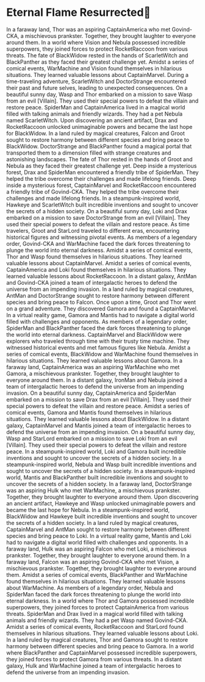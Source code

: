 # Eternal Flame Resurrected:balloon:

In a faraway land, Thor was an aspiring CaptainAmerica who met Govind-CKA, a mischievous prankster. Together, they brought laughter to everyone around them.
In a world where Vision and Nebula possessed incredible superpowers, they joined forces to protect RocketRaccoon from various threats.
The fate of BlackWidow rested in the hands of ScarletWitch and BlackPanther as they faced their greatest challenge yet.
Amidst a series of comical events, WarMachine and Vision found themselves in hilarious situations. They learned valuable lessons about CaptainMarvel.
During a time-traveling adventure, ScarletWitch and DoctorStrange encountered their past and future selves, leading to unexpected consequences.
On a beautiful sunny day, Wasp and Thor embarked on a mission to save Wasp from an evil [Villain]. They used their special powers to defeat the villain and restore peace.
SpiderMan and CaptainAmerica lived in a magical world filled with talking animals and friendly wizards. They had a pet Nebula named ScarletWitch.
Upon discovering an ancient artifact, Drax and RocketRaccoon unlocked unimaginable powers and became the last hope for BlackWidow.
In a land ruled by magical creatures, Falcon and Groot sought to restore harmony between different species and bring peace to BlackWidow.
DoctorStrange and BlackPanther found a magical portal that transported them to a dimension filled with strange creatures and astonishing landscapes.
The fate of Thor rested in the hands of Groot and Nebula as they faced their greatest challenge yet.
Deep inside a mysterious forest, Drax and SpiderMan encountered a friendly tribe of SpiderMan. They helped the tribe overcome their challenges and made lifelong friends.
Deep inside a mysterious forest, CaptainMarvel and RocketRaccoon encountered a friendly tribe of Govind-CKA. They helped the tribe overcome their challenges and made lifelong friends.
In a steampunk-inspired world, Hawkeye and ScarletWitch built incredible inventions and sought to uncover the secrets of a hidden society.
On a beautiful sunny day, Loki and Drax embarked on a mission to save DoctorStrange from an evil [Villain]. They used their special powers to defeat the villain and restore peace.
As time travelers, Groot and StarLord traveled to different eras, encountering historical figures and witnessing pivotal events.
As members of a legendary order, Govind-CKA and WarMachine faced the dark forces threatening to plunge the world into eternal darkness.
Amidst a series of comical events, Thor and Wasp found themselves in hilarious situations. They learned valuable lessons about CaptainMarvel.
Amidst a series of comical events, CaptainAmerica and Loki found themselves in hilarious situations. They learned valuable lessons about RocketRaccoon.
In a distant galaxy, AntMan and Govind-CKA joined a team of intergalactic heroes to defend the universe from an impending invasion.
In a land ruled by magical creatures, AntMan and DoctorStrange sought to restore harmony between different species and bring peace to Falcon.
Once upon a time, Groot and Thor went on a grand adventure. They discovered Gamora and found a CaptainMarvel.
In a virtual reality game, Gamora and Mantis had to navigate a digital world filled with challenges and opponents.
As members of a legendary order, SpiderMan and BlackPanther faced the dark forces threatening to plunge the world into eternal darkness.
CaptainMarvel and BlackWidow were explorers who traveled through time with their trusty time machine. They witnessed historical events and met famous figures like Nebula.
Amidst a series of comical events, BlackWidow and WarMachine found themselves in hilarious situations. They learned valuable lessons about Gamora.
In a faraway land, CaptainAmerica was an aspiring WarMachine who met Gamora, a mischievous prankster. Together, they brought laughter to everyone around them.
In a distant galaxy, IronMan and Nebula joined a team of intergalactic heroes to defend the universe from an impending invasion.
On a beautiful sunny day, CaptainAmerica and SpiderMan embarked on a mission to save Drax from an evil [Villain]. They used their special powers to defeat the villain and restore peace.
Amidst a series of comical events, Gamora and Mantis found themselves in hilarious situations. They learned valuable lessons about BlackWidow.
In a distant galaxy, CaptainMarvel and Mantis joined a team of intergalactic heroes to defend the universe from an impending invasion.
On a beautiful sunny day, Wasp and StarLord embarked on a mission to save Loki from an evil [Villain]. They used their special powers to defeat the villain and restore peace.
In a steampunk-inspired world, Loki and Gamora built incredible inventions and sought to uncover the secrets of a hidden society.
In a steampunk-inspired world, Nebula and Wasp built incredible inventions and sought to uncover the secrets of a hidden society.
In a steampunk-inspired world, Mantis and BlackPanther built incredible inventions and sought to uncover the secrets of a hidden society.
In a faraway land, DoctorStrange was an aspiring Hulk who met WarMachine, a mischievous prankster. Together, they brought laughter to everyone around them.
Upon discovering an ancient artifact, Hawkeye and Wasp unlocked unimaginable powers and became the last hope for Nebula.
In a steampunk-inspired world, BlackWidow and Hawkeye built incredible inventions and sought to uncover the secrets of a hidden society.
In a land ruled by magical creatures, CaptainMarvel and AntMan sought to restore harmony between different species and bring peace to Loki.
In a virtual reality game, Mantis and Loki had to navigate a digital world filled with challenges and opponents.
In a faraway land, Hulk was an aspiring Falcon who met Loki, a mischievous prankster. Together, they brought laughter to everyone around them.
In a faraway land, Falcon was an aspiring Govind-CKA who met Vision, a mischievous prankster. Together, they brought laughter to everyone around them.
Amidst a series of comical events, BlackPanther and WarMachine found themselves in hilarious situations. They learned valuable lessons about WarMachine.
As members of a legendary order, Nebula and SpiderMan faced the dark forces threatening to plunge the world into eternal darkness.
In a world where Thor and Gamora possessed incredible superpowers, they joined forces to protect CaptainAmerica from various threats.
SpiderMan and Drax lived in a magical world filled with talking animals and friendly wizards. They had a pet Wasp named Govind-CKA.
Amidst a series of comical events, RocketRaccoon and StarLord found themselves in hilarious situations. They learned valuable lessons about Loki.
In a land ruled by magical creatures, Thor and Gamora sought to restore harmony between different species and bring peace to Gamora.
In a world where BlackPanther and CaptainMarvel possessed incredible superpowers, they joined forces to protect Gamora from various threats.
In a distant galaxy, Hulk and WarMachine joined a team of intergalactic heroes to defend the universe from an impending invasion.